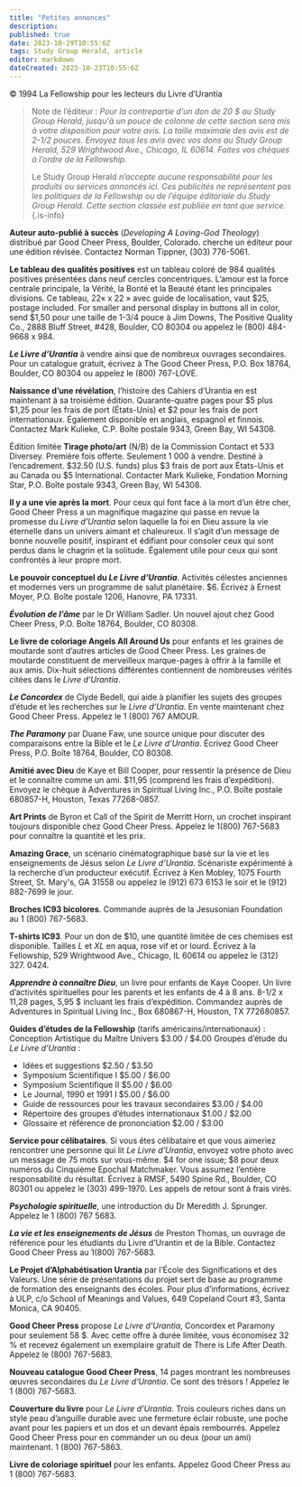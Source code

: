 ```yaml
---
title: "Petites annonces"
description: 
published: true
date: 2023-10-29T10:55:6Z
tags: Study Group Herald, article
editor: markdown
dateCreated: 2023-10-23T10:55:6Z
---
```


<p class="v-card v-sheet theme--light grey lighten-3 px-2">© 1994 La Fellowship pour les lecteurs du Livre d’Urantia</p>


> Note de l’éditeur : _Pour la contrepartie d’un don de 20 $ au Study Group Herald, jusqu'à un pouce de colonne de cette section sera mis à votre disposition pour votre avis. La taille maximale des avis est de 2-1/2 pouces. Envoyez tous les avis avec vos dons au Study Group Herald, 529 Wrightwood Ave., Chicago, IL 60614. Faites vos chèques à l’ordre de la Fellowship._
>
> Le Study Group Herald _n’accepte aucune responsabilité pour les produits ou services annoncés ici. Ces publicités ne représentent pas les politiques de la Fellowship ou de l’équipe éditoriale du Study Group Herald. Cette section classée est publiée en tant que service._
{.is-info}

**Auteur auto-publié à succès** (_Developing A Loving-God Theology_) distribué par Good Cheer Press, Boulder, Colorado. cherche un éditeur pour une édition révisée. Contactez Norman Tippner, (303) 776-5061.

**Le tableau des qualités positives** est un tableau coloré de 984 qualités positives présentées dans neuf cercles concentriques. L’amour est la force centrale principale, la Vérité, la Bonté et la Beauté étant les principales divisions. Ce tableau, 22«  x 22 » avec guide de localisation, vaut \$25, postage included. For smaller and personal display in buttons all in color, send \$1,50 pour une taille de 1-3/4 pouce à Jim Downs, The Positive Quality Co., 2888 Bluff Street, \#428, Boulder, CO 80304 ou appelez le (800) 484-9668 x 984.

**_Le Livre d’Urantia_** à vendre ainsi que de nombreux ouvrages secondaires. Pour un catalogue gratuit, écrivez à The Good Cheer Press, P.O. Box 18764, Boulder, CO 80304 ou appelez le (800) 767-LOVE.

**Naissance d’une révélation**, l’histoire des Cahiers d’Urantia en est maintenant à sa troisième édition. Quarante-quatre pages pour \$5 plus \$1,25 pour les frais de port (États-Unis) et \$2 pour les frais de port internationaux. Également disponible en anglais, espagnol et finnois. Contactez Mark Kulieke, C.P. Boîte postale 9343, Green Bay, WI 54308.

Édition limitée **Tirage photo/art** (N/B) de la Commission Contact et 533 Diversey. Première fois offerte. Seulement 1 000 à vendre. Destiné à l’encadrement. \$32.50 (U.S. funds) plus \$3 frais de port aux États-Unis et au Canada ou \$5 International. Contacter Mark Kulieke, Fondation Morning Star, P.O. Boîte postale 9343, Green Bay, WI 54308.

**Il y a une vie après la mort**. Pour ceux qui font face à la mort d’un être cher, Good Cheer Press a un magnifique magazine qui passe en revue la promesse du _Livre d’Urantia_ selon laquelle la foi en Dieu assure la vie éternelle dans un univers aimant et chaleureux. Il s’agit d’un message de bonne nouvelle positif, inspirant et édifiant pour consoler ceux qui sont perdus dans le chagrin et la solitude. Également utile pour ceux qui sont confrontés à leur propre mort.

**Le pouvoir conceptuel du _Le Livre d’Urantia_**. Activités célestes anciennes et modernes vers un programme de salut planétaire. $\$ 6$. Écrivez à Ernest Moyer, P.O. Boîte postale 1206, Hanovre, PA 17331.

***Évolution de l’âme*** par le Dr William Sadler. Un nouvel ajout chez Good Cheer Press, P.O. Boîte 18764, Boulder, CO 80308.

**Le livre de coloriage Angels All Around Us** pour enfants et les graines de moutarde sont d’autres articles de Good Cheer Press. Les graines de moutarde constituent de merveilleux marque-pages à offrir à la famille et aux amis. Dix-huit sélections différentes contiennent de nombreuses vérités citées dans le _Livre d’Urantia_.

***Le Concordex*** de Clyde Bedell, qui aide à planifier les sujets des groupes d’étude et les recherches sur le _Livre d’Urantia_. En vente maintenant chez Good Cheer Press. Appelez le 1 (800) 767 AMOUR.

***The Paramony*** par Duane Faw, une source unique pour discuter des comparaisons entre la Bible et le _Le Livre d’Urantia_. Écrivez Good Cheer Press, P.O. Boîte 18764, Boulder, CO 80308.

**Amitié avec Dieu** de Kaye et Bill Cooper, pour ressentir la présence de Dieu et le connaître comme un ami. \$11,95 (comprend les frais d’expédition). Envoyez le chèque à Adventures in Spiritual Living Inc., P.O. Boîte postale 680857-H, Houston, Texas 77268-0857.

**Art Prints** de Byron et Call of the Spirit de Merritt Horn, un crochet inspirant toujours disponible chez Good Cheer Press. Appelez le 1(800) 767-5683 pour connaître la quantité et les prix.

**Amazing Grace**, un scénario cinématographique basé sur la vie et les enseignements de Jésus selon _Le Livre d’Urantia_. Scénariste expérimenté à la recherche d’un producteur exécutif. Écrivez à Ken Mobley, 1075 Fourth Street, St. Mary's, GA 31558 ou appelez le (912) 673 6153 le soir et le (912) 882-7699 le jour.

**Broches IC93 bicolores**. Commande auprès de la Jesusonian Foundation au 1 (800) 767-5683.

**T-shirts IC93**. Pour un don de $\$ 10$, une quantité limitée de ces chemises est disponible. Tailles $L$ et $X L$ en aqua, rose vif et or lourd. Écrivez à la Fellowship, 529 Wrightwood Ave., Chicago, IL 60614 ou appelez le (312) 327. 0424.

***Apprendre à connaître Dieu***, un livre pour enfants de Kaye Cooper. Un livre d’activités spirituelles pour les parents et les enfants de 4 à 8 ans. 8-1/2 x 11,28 pages, 5,95 $ incluant les frais d’expédition. Commandez auprès de Adventures in Spiritual Living Inc., Box 680867-H, Houston, TX 772680857.

**Guides d’études de la Fellowship** (tarifs américains/internationaux) :
Conception Artistique du Maître Univers \$3.00 / \$4.00
Groupes d’étude du _Le Livre d’Urantia_ :
- Idées et suggestions \$2.50 / \$3.50
- Symposium Scientifique I \$5.00 / \$6.00
- Symposium Scientifique II \$5.00 / \$6.00
- Le Journal, 1990 et 1991 I \$5.00 / \$6.00
- Guide de ressources pour les travaux secondaires \$3.00 / \$4.00
- Répertoire des groupes d’études internationaux \$1.00 / \$2.00
- Glossaire et référence de prononciation \$2.00 / \$3.00

**Service pour célibataires**. Si vous êtes célibataire et que vous aimeriez rencontrer une personne qui lit _Le Livre d’Urantia_, envoyez votre photo avec un message de 75 mots sur vous-même. \$4 for one issue; \$8 pour deux numéros du Cinquième Epochal Matchmaker. Vous assumez l’entière responsabilité du résultat. Écrivez à RMSF, 5490 Spine Rd., Boulder, CO 80301 ou appelez le (303) 499-1970. Les appels de retour sont à frais virés.

***Psychologie spirituelle***, une introduction du Dr Meredith J. Sprunger. Appelez le 1 (800) 767 5683.

***La vie et les enseignements de Jésus*** de Preston Thomas, un ouvrage de référence pour les étudiants du Livre d’Urantin et de la Bible. Contactez Good Cheer Press au 1(800) 767-5683.

**Le Projet d’Alphabétisation Urantia** par l’École des Significations et des Valeurs. Une série de présentations du projet sert de base au programme de formation des enseignants des écoles. Pour plus d’informations, écrivez à ULP, c/o School of Meanings and Values, 649 Copeland Court \#3, Santa Monica, CA 90405.

**Good Cheer Press** propose _Le Livre d’Urantia_, Concordex et Paramony pour seulement 58 $. Avec cette offre à durée limitée, vous économisez 32 % et recevez également un exemplaire gratuit de There is Life After Death. Appelez le (800) 767-5683.

**Nouveau catalogue Good Cheer Press**, 14 pages montrant les nombreuses œuvres secondaires du _Le Livre d’Urantia_. Ce sont des trésors ! Appelez le 1 (800) 767-5683.

**Couverture du livre** pour _Le Livre d’Urantia_. Trois couleurs riches dans un style peau d’anguille durable avec une fermeture éclair robuste, une poche avant pour les papiers et un dos et un devant épais rembourrés. Appelez Good Cheer Press pour en commander un ou deux (pour un ami) maintenant. 1 (800) 767-5863.

**Livre de coloriage spirituel** pour les enfants. Appelez Good Cheer Press au 1 (800) 767-5683.

